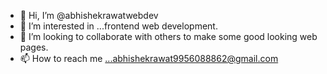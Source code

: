 - 👋 Hi, I’m @abhishekrawatwebdev
- 👀 I’m interested in ...frontend web development.
- 💞️ I’m looking to collaborate with others to make some good looking web pages.
- 📫 How to reach me ...abhishekrawat9956088862@gmail.com
<!---
abhishekrawatwebdev/abhishekrawatwebdev is a ✨ special ✨ repository because its `README.md` (this file) appears on your GitHub profile.
You can click the Preview link to take a look at your changes.
--->
